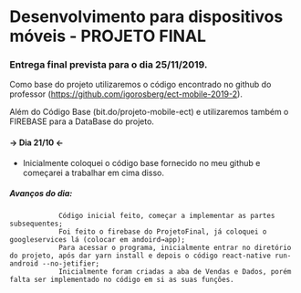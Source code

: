 # Desenvolvimento para dispositivos móveis - PROJETO FINAL

### Entrega final prevista para o dia 25/11/2019.


Como base do projeto utilizaremos o código encontrado no github do professor (https://github.com/igorosberg/ect-mobile-2019-2).

Além do Código Base (bit.do/projeto-mobile-ect) e utilizaremos também o FIREBASE para a DataBase do projeto.


#### → Dia 21/10 ←
- Inicialmente coloquei o código base fornecido no meu github e começarei a trabalhar em cima disso.

##### Avanços do dia: ###### 
                Código inicial feito, começar a implementar as partes subsequentes;  
                Foi feito o firebase do ProjetoFinal, já coloquei o googleservices lá (colocar em andoird→app);  
                Para acessar o programa, inicialmente entrar no diretório do projeto, após dar yarn install e depois o código react-native run-android --no-jetifier;  
                Inicialmente foram criadas a aba de Vendas e Dados, porém falta ser implementado no código em si as suas funções.
